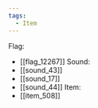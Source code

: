 ```yaml
---
tags:
  - Item
---
```

Flag:
- [[flag_12267]]
Sound:
- [[sound_43]]
- [[sound_17]]
- [[sound_44]]
Item:
- [[item_508]]
